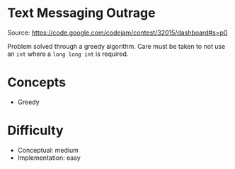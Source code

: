 Text Messaging Outrage
======================

Source: <https://code.google.com/codejam/contest/32015/dashboard#s=p0>

Problem solved through a greedy algorithm.
Care must be taken to not use an `int` where a `long long int` is required.

Concepts
========
- Greedy

Difficulty
==========
- Conceptual: medium
- Implementation: easy
